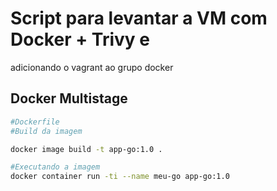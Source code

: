 # Script para levantar a VM com Docker + Trivy e
adicionando o vagrant ao grupo docker

## Docker Multistage

```bash
#Dockerfile
#Build da imagem

docker image build -t app-go:1.0 .
```

```bash
#Executando a imagem
docker container run -ti --name meu-go app-go:1.0
``` 



